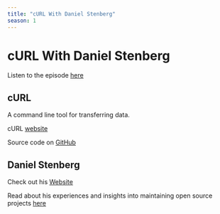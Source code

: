```yaml
---
title: "cURL With Daniel Stenberg"
season: 1
---
```

# cURL With Daniel Stenberg

Listen to the episode [here](https://fosspod.content.town/episodes/curl-with-daniel-stenberg)

## cURL

A command line tool for transferring data.

cURL [website](https://curl.se/)

Source code on [GitHub](https://github.com/curl/curl)

## Daniel Stenberg

Check out his [Website](https://daniel.haxx.se/blog/)

Read about his experiences and insights into maintaining open source projects [here](https://un.curl.dev/)
